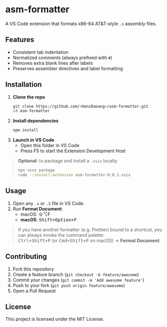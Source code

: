 # asm-formatter

A VS Code extension that formats x86-64 AT&T-style `.s` assembly files.

## Features

- Consistent tab indentation
- Normalized comments (always prefixed with `#`)
- Removes extra blank lines after labels
- Preserves assembler directives and label formatting

## Installation

1. **Clone the repo**
   ```bash
   git clone https://github.com/<HanzDaoang>/asm-formatter.git
   cd asm-formatter
   ```
2. **Install dependencies**
   ```bash
   npm install
   ```
3. **Launch in VS Code**
   - Open this folder in VS Code
   - Press F5 to start the Extension Development Host

> **Optional**: to package and install a `.vsix` locally:
>
> ```bash
> npx vsce package
> code --install-extension asm-formatter-0.0.1.vsix
> ```

## Usage

1. Open any `.s` or `.S` file in VS Code.
2. Run **Format Document**:
   - macOS: ⇧⌥F
   - **macOS**: <kbd>Shift+Option+F</kbd>

> If you have another formatter (e.g. Prettier) bound to a shortcut, you can always invoke the command palette:  
> <kbd>Ctrl+Shift+P</kbd> (or <kbd>Cmd+Shift+P</kbd> on macOS) → **Format Document**

## Contributing

1. Fork this repository
2. Create a feature branch (`git checkout -b feature/awesome`)
3. Commit your changes (`git commit -m 'Add awesome feature'`)
4. Push to your fork (`git push origin feature/awesome`)
5. Open a Pull Request

## License

This project is licensed under the MIT License.
